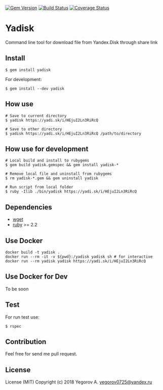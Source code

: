 [![Gem Version](https://badge.fury.io/rb/yadisk.svg)](https://badge.fury.io/rb/yadisk)
[![Build Status](https://travis-ci.org/Yegorov/yadisk.svg?branch=master)](https://travis-ci.org/Yegorov/yadisk)
[![Coverage Status](https://coveralls.io/repos/github/Yegorov/yadisk/badge.svg?branch=master)](https://coveralls.io/github/Yegorov/yadisk?branch=master)

Yadisk
======

Command line tool for download file from Yandex.Disk through share link

## Install

```
$ gem install yadisk
```

For development:

```
$ gem install --dev yadisk
```

## How use

```
# Save to current directory
$ yadisk https://yadi.sk/i/HEjuI2Ln3RiRcQ

# Save to other directory
$ yadisk https://yadi.sk/i/HEjuI2Ln3RiRcQ /path/to/directory
```

## How use for development

```
# Local build and install to rubygems
$ gem build yadisk.gemspec && gem install yadisk-*

# Remove local file and uninstall from rubygems
$ rm yadisk-*.gem && gem uninstall yadisk

# Run script from local folder
$ ruby -Ilib ./bin/yadisk https://yadi.sk/i/HEjuI2Ln3RiRcQ
```

## Dependencies

* [wget](https://www.gnu.org/software/wget/)
* [ruby](https://www.ruby-lang.org/ru/downloads/) >= 2.2

## Use Docker

```
docker build -t yadisk .
docker run --rm -it -v ${pwd}:/yadisk yadisk sh # for interactive
docker run --rm yadisk yadisk https://yadi.sk/i/HEjuI2Ln3RiRcQ
```

## Use Docker for Dev

To be soon

## Test

For run test use:

```
$ rspec
```

## Contribution

Feel free for send me pull request.

## License

License (MIT) Copyright (c) 2018 Yegorov A. yegorov0725@yandex.ru
